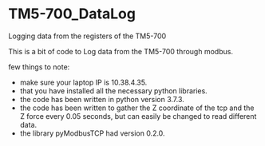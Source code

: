 # TM5-700_DataLog
Logging data from the registers of the TM5-700

This is a bit of code to Log data from the TM5-700 through modbus.

few things to note:
- make sure your laptop IP is 10.38.4.35.
- that you have installed all the necessary python libraries.
- the code has been written in python version 3.7.3.
- the code has been written to gather the Z coordinate of the tcp and the Z force every 0.05 seconds, but can easily be changed to read different data.
- the library pyModbusTCP had version 0.2.0.